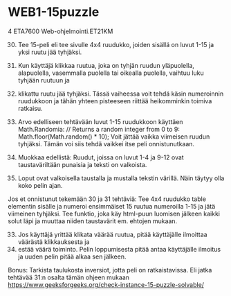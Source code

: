 # WEB1-15puzzle
4 ETA7600 Web-ohjelmointi.ET21KM

30. Tee 15-peli eli tee sivulle 4x4 ruudukko, joiden sisällä on luvut 1-15 ja yksi ruutu jää tyhjäksi. 
31. Kun käyttäjä klikkaa ruutua, joka on tyhjän ruudun yläpuolella, alapuolella, vasemmalla puolella tai oikealla puolella, vaihtuu luku tyhjään ruutuun ja
32.  klikattu ruutu jää tyhjäksi. Tässä vaiheessa voit tehdä käsin numeroinnin ruudukkoon ja tähän yhteen pisteeseen riittää heikomminkin toimiva ratkaisu.

31. Arvo edelliseen tehtävään luvut 1-15 ruudukkoon käyttäen Math.Randomia:
// Returns a random integer from 0 to 9:
Math.floor(Math.random() * 10);
Voit jättää vaikka viimeisen ruudun tyhjäksi. Tämän voi siis tehdä vaikkei itse peli onnistunutkaan.

32. Muokkaa edellistä: Ruudut, joissa on luvut 1-4 ja 9-12 ovat taustaväriltään punaisia ja teksti on valkoista. 
33. Loput ovat valkoisella taustalla ja mustalla tekstin värillä. Näin täytyy olla koko pelin ajan.

Jos et onnistunut tekemään 30 ja 31 tehtäviä:
Tee 4x4 ruudukko table elementin sisälle ja numeroi ensimmäiset 15 ruutua numeroilla 1-15 ja jätä viimeinen tyhjäksi. 
Tee funktio, joka käy html-puun luomisen jälkeen kaikki solut läpi ja muuttaa niiden taustavärit em. ehtojen mukaan.

33. Jos käyttäjä yrittää klikata väärää ruutua, pitää käyttäjälle ilmoittaa väärästä klikkauksesta ja 
34. estää väärä toiminto. Pelin loppumisesta pitää antaa käyttäjälle ilmoitus ja uuden pelin pitää alkaa sen jälkeen.

Bonus: Tarkista taulukosta inversiot, jotta peli on ratkaistavissa.
Eli jatka tehtävää 31:n osalta tämän ohjeen mukaan https://www.geeksforgeeks.org/check-instance-15-puzzle-solvable/
